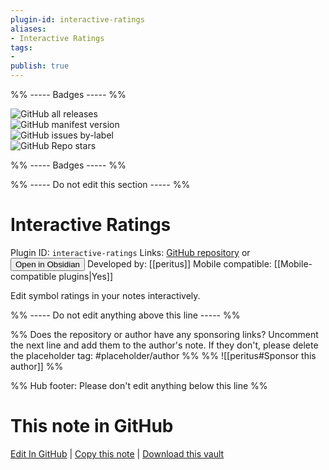```yaml
---
plugin-id: interactive-ratings
aliases:
- Interactive Ratings
tags: 
- 
publish: true
---
```


%% ----- Badges ----- %%

![GitHub all releases](https://img.shields.io/github/downloads/peritus/obsidian-interactive-ratings/total?color=573E7A&logo=github&style=for-the-badge)   
![GitHub manifest version](https://img.shields.io/github/manifest-json/v/peritus/obsidian-interactive-ratings?color=573E7A&logo=github&style=for-the-badge)   
![GitHub issues by-label](https://img.shields.io/github/issues/peritus/obsidian-interactive-ratings/help%20wanted?color=573E7A&logo=github&style=for-the-badge)   
![GitHub Repo stars](https://img.shields.io/github/stars/peritus/obsidian-interactive-ratings?color=573E7A&logo=github&style=for-the-badge)

%% ----- Badges ----- %%

%% ----- Do not edit this section ----- %%

# Interactive Ratings

Plugin ID: `interactive-ratings`
Links: [GitHub repository](https://github.com/peritus/obsidian-interactive-ratings) or [<button id=HH>Open in Obsidian</button>](obsidian://show-plugin?id=interactive-ratings)
Developed by: [[peritus]]
Mobile compatible: [[Mobile-compatible plugins|Yes]]

Edit symbol ratings in your notes interactively.

%% ----- Do not edit anything above this line ----- %% 

%% Does the repository or author have any sponsoring links? Uncomment the next line and add them to the author's note. If they don't, please delete the placeholder tag: #placeholder/author %%
%% ![[peritus#Sponsor this author]] %%

%% Hub footer: Please don't edit anything below this line %%

# This note in GitHub

<span class="git-footer">[Edit In GitHub](https://github.dev/obsidian-community/obsidian-hub/blob/main/02%20-%20Community%20Expansions/02.05%20All%20Community%20Expansions/Plugins/interactive-ratings.md "git-hub-edit-note") | [Copy this note](https://raw.githubusercontent.com/obsidian-community/obsidian-hub/main/02%20-%20Community%20Expansions/02.05%20All%20Community%20Expansions/Plugins/interactive-ratings.md "git-hub-copy-note") | [Download this vault](https://github.com/obsidian-community/obsidian-hub/archive/refs/heads/main.zip "git-hub-download-vault") </span>
